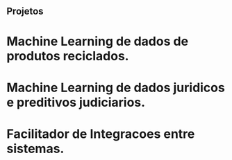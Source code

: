## Projetos

# Machine Learning de dados de produtos reciclados.

# Machine Learning de dados juridicos e preditivos judiciarios.

# Facilitador de Integracoes entre sistemas.

